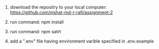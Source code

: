 1. download the repositry to your local computer: https://github.com/nishat-md-r-rafi/assignment-2

2. run command: npm install

3. run command: npm satrt

4. add a ".env" file having environment varible specified in .env.example
